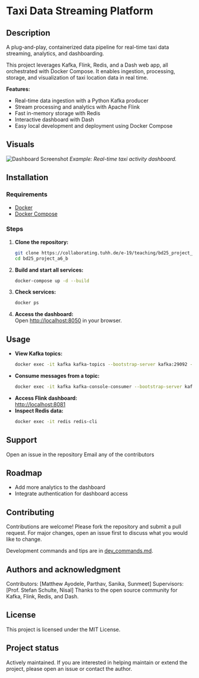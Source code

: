 # Taxi Data Streaming Platform

## Description
A plug-and-play, containerized data pipeline for real-time taxi data streaming, analytics, and dashboarding.  

This project leverages Kafka, Flink, Redis, and a Dash web app, all orchestrated with Docker Compose. It enables ingestion, processing, storage, and visualization of taxi location data in real time.

**Features:**
- Real-time data ingestion with a Python Kafka producer
- Stream processing and analytics with Apache Flink
- Fast in-memory storage with Redis
- Interactive dashboard with Dash
- Easy local development and deployment using Docker Compose

## Visuals
![Dashboard Screenshot](docs/dummy_screenshot.png)
*Example: Real-time taxi activity dashboard.*

## Installation

### Requirements
- [Docker](https://www.docker.com/get-started)
- [Docker Compose](https://docs.docker.com/compose/install/)


### Steps

1. **Clone the repository:**
   ```sh
   git clone https://collaborating.tuhh.de/e-19/teaching/bd25_project_a6_b.git
   cd bd25_project_a6_b
   ```

2. **Build and start all services:**
   ```sh
   docker-compose up -d --build
   ```

3. **Check services:**
   ```sh
   docker ps
   ```

4. **Access the dashboard:**  
   Open [http://localhost:8050](http://localhost:8050) in your browser.

## Usage

- **View Kafka topics:**
  ```sh
  docker exec -it kafka kafka-topics --bootstrap-server kafka:29092 --list
  ```
- **Consume messages from a topic:**
  ```sh
  docker exec -it kafka kafka-console-consumer --bootstrap-server kafka:29092 --topic taxi-locations --from-beginning --max-messages 5
  ```
- **Access Flink dashboard:**  
  [http://localhost:8081](http://localhost:8081)
- **Inspect Redis data:**
  ```sh
  docker exec -it redis redis-cli
  ```


## Support
Open an issue in the repository
Email any of the contributors

## Roadmap
- Add more analytics to the dashboard
- Integrate authentication for dashboard access

## Contributing
Contributions are welcome!
Please fork the repository and submit a pull request.
For major changes, open an issue first to discuss what you would like to change.

Development commands and tips are in [dev_commands.md](dev_commands.md).


## Authors and acknowledgment
Contributors: [Matthew Ayodele, Parthav, Sanika, Sunmeet]
Supervisors: [Prof. Stefan Schulte, Nisal]
Thanks to the open source community for Kafka, Flink, Redis, and Dash.


## License
This project is licensed under the MIT License.

## Project status
Actively maintained.
If you are interested in helping maintain or extend the project, please open an issue or contact the author.
